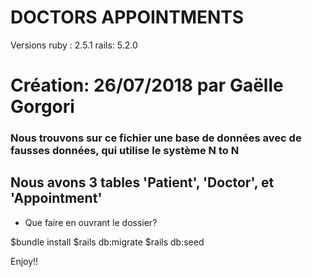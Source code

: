 # DOCTORS APPOINTMENTS
Versions
ruby : 2.5.1
rails: 5.2.0

# Création: 26/07/2018 par Gaëlle Gorgori

### Nous trouvons sur ce fichier une base de données avec de fausses données, qui utilise le système N to N
## Nous avons 3 tables 'Patient', 'Doctor', et 'Appointment'

* Que faire en ouvrant le dossier?

$bundle install
$rails db:migrate
$rails db:seed

Enjoy!!
